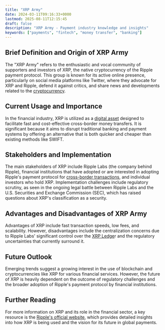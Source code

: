 ```yaml
---
title: "XRP Army"
date: 2024-03-11T09:16:33+0000
lastmod: 2025-08-11T12:15:45
draft: false
description: "XRP Army - Payment industry knowledge and insights"
keywords: ["payments", "fintech", "money transfer", "banking"]
---
```


## Brief Definition and Origin of XRP Army

The "XRP Army" refers to the enthusiastic and vocal community of supporters and investors of XRP, the native cryptocurrency of the Ripple payment protocol. This group is known for its active online presence, particularly on social media platforms like Twitter, where they advocate for XRP and Ripple, defend it against critics, and share news and developments related to the [cryptocurrency](https://faisalkhanllc.xyz/resources/payments-wiki/c/cryptocurrency/).

## Current Usage and Importance

In the financial industry, XRP is utilized as a [digital asset](https://faisalkhanllc.xyz/resources/payments-wiki/d/digital-assets/) designed to facilitate fast and cost-effective cross-border money transfers. It is significant because it aims to disrupt traditional banking and payment systems by offering an alternative that is both quicker and cheaper than existing methods like SWIFT.

## Stakeholders and Implementation

The main stakeholders of XRP include Ripple Labs (the company behind Ripple), financial institutions that have adopted or are interested in adopting Ripple's payment protocol for [cross-border transactions](https://faisalkhanllc.xyz/resources/payments-wiki/c/cross-border-money-transfer/), and individual investors who hold XRP. Implementation challenges include regulatory scrutiny, as seen in the ongoing legal battle between Ripple Labs and the U.S. Securities and Exchange Commission (SEC), which has raised questions about XRP's classification as a security.

## Advantages and Disadvantages of XRP Army

Advantages of XRP include fast transaction speeds, low fees, and scalability. However, disadvantages include the centralization concerns due to Ripple Labs' significant control over the [XRP Ledge](https://faisalkhanllc.xyz/resources/payments-wiki/x/xrp-ledger-xrpl/)r and the regulatory uncertainties that currently surround it.

## Future Outlook

Emerging trends suggest a growing interest in the use of blockchain and cryptocurrencies like XRP for various financial services. However, the future of XRP is heavily dependent on the outcome of regulatory challenges and the broader adoption of Ripple's payment protocol by financial institutions.

## Further Reading

For more information on XRP and its role in the financial sector, a key resource is the [Ripple's official website](https://xrpl.org/), which provides detailed insights into how XRP is being used and the vision for its future in global payments.